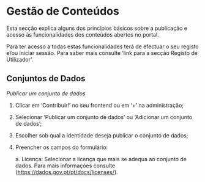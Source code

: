 # Gestão de Conteúdos

Esta secção explica alguns dos princípios básicos sobre a publicação e acesso às funcionalidades dos conteúdos abertos no portal.

Para ter acesso a todas estas funcionalidades terá de efectuar o seu registo e/ou iniciar sessão. Para saber mais consulte ‘link para a secção Registo de Utilizador’.

## Conjuntos de Dados 

_Publicar um conjunto de dados_

1. Clicar em ‘Contribuir!’ no seu frontend ou em ‘+’ na administração;

2.	Selecionar ‘Publicar um conjunto de dados’ ou ‘Adicionar um conjunto de dados’;

3.	Escolher sob qual a identidade deseja publicar o conjunto de dados;

4.	Preencher os campos do formulário:

    a. Licença: Selecionar a licença que mais se adequa ao conjunto de dados. Para mais informações consulte (https://dados.gov.pt/pt/docs/licenses/).
